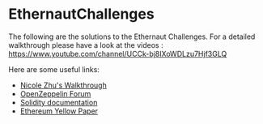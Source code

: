 # EthernautChallenges
The following are the solutions to the Ethernaut Challenges. For a detailed walkthrough please have a look at the videos :
https://www.youtube.com/channel/UCCk-bj8IXoWDLzu7Hjf3GLQ

Here are some useful links:
* [Nicole Zhu's Walkthrough](https://hackernoon.com/ethernaut-lvl-0-walkthrough-abis-web3-and-how-to-abuse-them-d92a8842d71b)
* [OpenZeppelin Forum](https://forum.openzeppelin.com/t/ethernaut-community-solutions/561)
* [Solidity documentation](https://solidity.readthedocs.io/en/latest/)
* [Ethereum Yellow Paper](https://ethereum.github.io/yellowpaper/paper.pdf)


